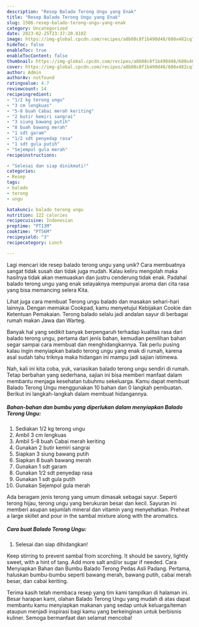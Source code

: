 ```yaml
---
description: "Resep Balado Terong Ungu yang Enak"
title: "Resep Balado Terong Ungu yang Enak"
slug: 1506-resep-balado-terong-ungu-yang-enak
category: Uncategorized
date: 2023-02-25T23:37:20.810Z
image: https://img-global.cpcdn.com/recipes/a8b08c8f1b490d48/680x482cq70/balado-terong-ungu-foto-resep-utama.jpg
hideToc: false
enableToc: true
enableTocContent: false
thumbnail: https://img-global.cpcdn.com/recipes/a8b08c8f1b490d48/680x482cq70/balado-terong-ungu-foto-resep-utama.jpg
cover: https://img-global.cpcdn.com/recipes/a8b08c8f1b490d48/680x482cq70/balado-terong-ungu-foto-resep-utama.jpg
author: Admin
authorAv: notfound
ratingvalue: 4.7
reviewcount: 14
recipeingredient:
- "1/2 kg terong ungu"
- "3 cm lengkuas"
- "5-8 buah Cabai merah keriting"
- "2 butir kemiri sangrai"
- "3 siung bawang putih"
- "8 buah bawang merah"
- "1 sdt garam"
- "1/2 sdt penyedap rasa"
- "1 sdt gula putih"
- "Sejempol gula merah"
recipeinstructions:

- "Selesai dan siap dinikmati!"
categories:
- Resep
tags:
- balado
- terong
- ungu

katakunci: balado terong ungu 
nutrition: 122 calories
recipecuisine: Indonesian
preptime: "PT13M"
cooktime: "PT56M"
recipeyield: "3"
recipecategory: Lunch

---
```





Lagi mencari ide resep balado terong ungu yang unik? Cara membuatnya sangat tidak susah dan tidak juga mudah. Kalau keliru mengolah maka hasilnya tidak akan memuaskan dan justru cenderung tidak enak. Padahal balado terong ungu yang enak selayaknya mempunyai aroma dan cita rasa yang bisa memancing selera Kita.





Lihat juga cara membuat Terong ungu balado dan masakan sehari-hari lainnya. Dengan memakai Cookpad, kamu menyetujui Kebijakan Cookie dan Ketentuan Pemakaian. Terong balado selalu jadi andalan sayur di berbagai rumah makan Jawa dan Warteg.

Banyak hal yang sedikit banyak berpengaruh terhadap kualitas rasa dari balado terong ungu, pertama dari jenis bahan, kemudian pemilihan bahan segar sampai cara membuat dan menghidangkannya. Tak perlu pusing kalau ingin menyiapkan balado terong ungu yang enak di rumah, karena asal sudah tahu triknya maka hidangan ini mampu jadi sajian istimewa.






Nah, kali ini kita coba, yuk, variasikan balado terong ungu sendiri di rumah. Tetap berbahan yang sederhana, sajian ini bisa memberi manfaat dalam membantu menjaga kesehatan tubuhmu sekeluarga. Kamu dapat membuat Balado Terong Ungu menggunakan 10 bahan dan 0 langkah pembuatan. Berikut ini langkah-langkah dalam membuat hidangannya.

<!--inarticleads1-->

##### Bahan-bahan dan bumbu yang diperlukan dalam menyiapkan Balado Terong Ungu:

1. Sediakan 1/2 kg terong ungu
1. Ambil 3 cm lengkuas
1. Ambil 5-8 buah Cabai merah keriting
1. Gunakan 2 butir kemiri sangrai
1. Siapkan 3 siung bawang putih
1. Siapkan 8 buah bawang merah
1. Gunakan 1 sdt garam
1. Gunakan 1/2 sdt penyedap rasa
1. Gunakan 1 sdt gula putih
1. Gunakan Sejempol gula merah


Ada beragam jenis terong yang umum dimasak sebagai sayur. Seperti terong hijau, terong ungu yang berukuran besar dan kecil. Sayuran ini memberi asupan sejumlah mineral dan vitamin yang menyehatkan. Preheat a large skillet and pour in the sambal mixture along with the aromatics. 

<!--inarticleads2-->

##### Cara buat Balado Terong Ungu:


1. Selesai dan siap dihidangkan!

Keep stirring to prevent sambal from scorching. It should be savory, lightly sweet, with a hint of tang. Add more salt and/or sugar if needed. Cara Menyiapkan Bahan dan Bumbu Balado Terong Pedas Asli Padang. Pertama, haluskan bumbu-bumbu seperti bawang merah, bawang putih, cabai merah besar, dan cabai keriting. 

Terima kasih telah membaca resep yang tim kami tampilkan di halaman ini. Besar harapan kami, olahan Balado Terong Ungu yang mudah di atas dapat membantu kamu menyiapkan makanan yang sedap untuk keluarga/teman ataupun menjadi inspirasi bagi kamu yang berkeinginan untuk berbisnis kuliner. Semoga bermanfaat dan selamat mencoba!

